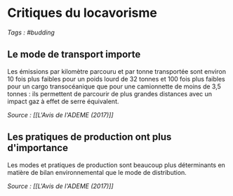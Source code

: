 # Critiques du locavorisme

_Tags : #budding_

## Le mode de transport importe

Les émissions par kilomètre parcouru et par tonne transportée sont environ 10 fois plus faibles pour un poids lourd de 32 tonnes et 100 fois plus faibles pour un cargo transocéanique que pour une camionnette de moins de 3,5 tonnes : ils permettent de parcourir de plus grandes distances avec un impact gaz à effet de serre équivalent.

_Source : [[L'Avis de l'ADEME (2017)]]_

## Les pratiques de production ont plus d'importance

Les modes et pratiques de production sont beaucoup plus déterminants en matière de bilan environnemental que le mode de distribution.

_Source : [[L'Avis de l'ADEME (2017)]]_
